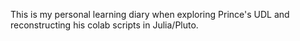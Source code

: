 This is my personal learning diary when exploring Prince's UDL and reconstructing his colab scripts in Julia/Pluto.
